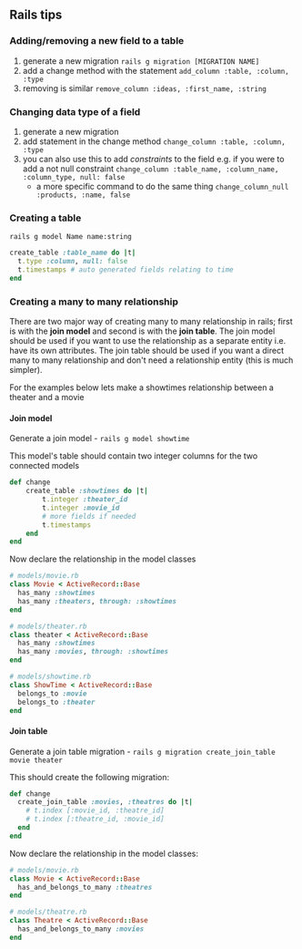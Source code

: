 ## Rails tips

### Adding/removing a new field to a table
1. generate a new migration `rails g migration [MIGRATION NAME]`
2. add a change method with the statement `add_column :table, :column, :type`
3. removing is similar `remove_column :ideas, :first_name, :string`

### Changing data type of a field 
1. generate a new migration
2. add statement in the change method `change_column :table, :column, :type`
3. you can also use this to add *constraints* to the field e.g. if you were to add a not null constraint 
`change_column :table_name, :column_name, :column_type, null: false`
    + a more specific command to do the same thing 
    `change_column_null :products, :name, false`

### Creating a table

`rails g model Name name:string`

```ruby
create_table :table_name do |t|
  t.type :column, null: false
  t.timestamps # auto generated fields relating to time
end
```

### Creating a many to many relationship 
There are two major way of creating many to many relationship in rails; first is with the **join model** and second is with the **join table**. The join model should be used if you want to use the relationship as a 
separate entity i.e. have its own attributes. The join table should be used if you want a direct many to many 
relationship and don't need a relationship entity (this is much simpler).

For the examples below lets make a showtimes relationship between a theater and a movie

#### Join model 
Generate a join model - `rails g model showtime` 

This model's table should contain two integer columns for the two connected models

```ruby
def change
	create_table :showtimes do |t|
		t.integer :theater_id
		t.integer :movie_id
		# more fields if needed
	  	t.timestamps
	end
end
```

Now declare the relationship in the model classes

```ruby
# models/movie.rb
class Movie < ActiveRecord::Base
  has_many :showtimes
  has_many :theaters, through: :showtimes
end

# models/theater.rb
class theater < ActiveRecord::Base
  has_many :showtimes
  has_many :movies, through: :showtimes
end

# models/showtime.rb
class ShowTime < ActiveRecord::Base
  belongs_to :movie
  belongs_to :theater
end
```

#### Join table
Generate a join table migration - `rails g migration create_join_table movie theater`

This should create the following migration:

```ruby
def change
  create_join_table :movies, :theatres do |t|
    # t.index [:movie_id, :theatre_id]
   	# t.index [:theatre_id, :movie_id]
  end
end
```

Now declare the relationship in the model classes:

```ruby
# models/movie.rb
class Movie < ActiveRecord::Base
  has_and_belongs_to_many :theatres
end

# models/theatre.rb
class Theatre < ActiveRecord::Base
  has_and_belongs_to_many :movies
end
```



